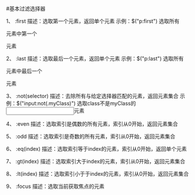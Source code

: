 #基本过滤选择器

1、 :first
描述：选取第一个元素，返回单个元素
示例：$("p:first") 选取所有<p>元素中第一个<p>元素

2、 :last
描述：选取最后一个元素，返回单个元素
示例：$("p:last") 选取所有<p>元素中最后一个<p>元素

3、 :not(selector)
描述：去除所有与给定选择器匹配的元素，返回元素集合
示例：$("input:not(.myClass)") 选取class不是myClass的<input>元素

4、 :even
描述：选取索引是偶数的所有元素，索引从0开始，返回元素集合

5、 :odd
描述：选取索引是奇数的所有元素，索引从0开始，返回元素集合

6、 :eq(index)
描述：选取索引等于index的元素，索引从0开始，返回单个元素

7、 :gt(index)
描述：选取索引大于index的元素，索引从0开始，返回元素集合

8、 :lt(index)
描述：选取索引小于于index的元素，索引从0开始，返回元素集合

9、 :focus
描述：选取当前获取焦点的元素